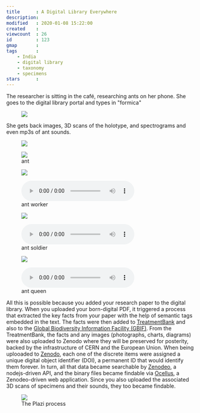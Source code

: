 ```yaml
---
title      : A Digital Library Everywhere
description: 
modified   : 2020-01-08 15:22:00
created    : 
viewcount  : 26
id         : 123
gmap       : 
tags       :
    - India
    - digital library
    - taxonomy
    - specimens
stars      : 
---
```


The researcher is sitting in the café, researching ants on her phone. She goes to the digital library portal and types in "formica"

<figure class="not100">
    <img src="formica.gif">
</figure>

She gets back images, 3D scans of the holotype, and spectrograms and even mp3s of ant sounds.

<figure class="not100">
    <img src="formica-lightbox.jpg">
</figure>

<figure class="not100">
    <img src="ant-3d.gif">
    <figcaption>ant</figcaption>
</figure>

<figure class="not100">
    <img src="ant-sound-worker.png">
</figure>
<figure>
    <audio controls src="/entry-files/D/DI/DIG/Digital-Library-Everywhere/img/ant-sound-worker.mp3">
        Your browser does not support the <code>audio</code> element.
    </audio>
    <figcaption>ant worker</figcaption>
</figure>

<figure class="not100">
    <img src="ant-sound-soldier.png">
</figure>
<figure>
    <audio controls src="/entry-files/D/DI/DIG/Digital-Library-Everywhere/img/ant-sound-soldier.mp3">
        Your browser does not support the <code>audio</code> element.
    </audio>
    <figcaption>ant soldier</figcaption>
</figure>

<figure class="not100">
    <img src="ant-sound-queen.png">
</figure>
<figure>
    <audio controls src="/entry-files/D/DI/DIG/Digital-Library-Everywhere/img/ant-sound-queen.mp3">
        Your browser does not support the <code>audio</code> element.
    </audio>
    <figcaption>ant queen</figcaption>
</figure>

All this is possible because you added your research paper to the digital library. When you uploaded your born-digital PDF, it triggered a process that extracted the key facts from your paper with the help of semantic tags embedded in the text. The facts were then added to [TreatmentBank](https://treatmentbank.org) and also to the [Global Biodiversity Information Facility (GBIF)](https://gbif.org). From the TreatmentBank, the facts and any images (photographs, charts, diagrams) were also uploaded to Zenodo where they will be preserved for posterity, backed by the infrastructure of CERN and the European Union. When being uplooaded to [Zenodo](https://zenodo.org), each one of the discrete items were assigned a unique digital object identifier (DOI), a permanent ID that would identify them forever. In turn, all that data became searchable by [Zenodeo](https://zenodeo.punkish.org), a nodejs-driven API, and the binary files became findable via [Ocellus](https://ocellus.punkish.org), a Zenodeo-driven web application. Since you also uploaded the associated 3D scans of specimens and their sounds, they too became findable.

<figure>
    <img src="plazi-process.png">
    <figcaption>The Plazi process</figcaption>
</figure>